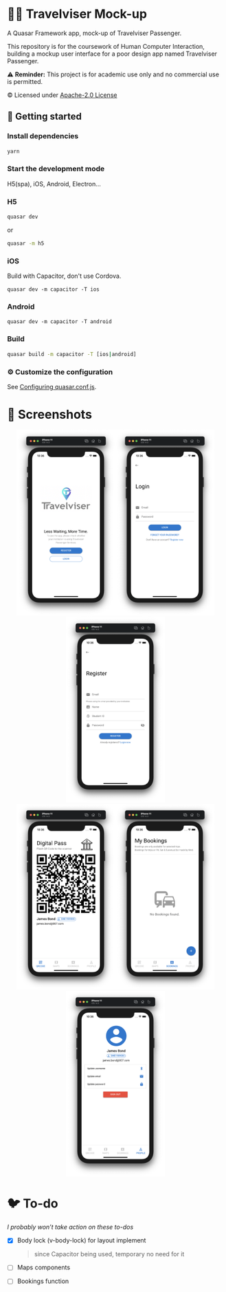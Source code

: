 # :bus::palm_tree: Travelviser Mock-up

A Quasar Framework app, mock-up of Travelviser Passenger.

This repository is for the coursework of Human Computer Interaction, building a mockup user interface for a poor design app named Travelviser Passenger.

:warning: **Reminder:** This project is for academic use only and no commercial use is permitted.

:copyright: Licensed under [Apache-2.0 License](https://github.com/jukrb0x/travelviser-mockup/blob/master/LICENSE)

## :rocket: Getting started

### Install dependencies

```bash
yarn
```

### Start the development mode

H5(spa), iOS, Android, Electron...

### H5

```bash
quasar dev
```
or
```bash
quasar -m h5
```

### iOS

Build with Capacitor, don't use Cordova.

```shell
quasar dev -m capacitor -T ios
```

### Android

```shell
quasar dev -m capacitor -T android
```

### Build

```bash
quasar build -m capacitor -T [ios|android]
```

### :gear: Customize the configuration

See [Configuring quasar.conf.js](https://quasar.dev/quasar-cli/quasar-conf-js).

# :iphone: Screenshots

<div align="center">
<img src="public/screenshots/welcome.png" width="230"  /><img src="public/screenshots/login.png" width="230" /><img src="public/screenshots/reg.png" width="230" />
</div>
<div align="center">
<img src="public/screenshots/qr.png" width="230" /><img src="public/screenshots/booking.png" width="230" /><img src="public/screenshots/profile.png" width="230" />
</div>

# :bird: To-do

_I probably won’t take action on these to-dos_

- [x] Body lock (v-body-lock) for layout implement

  > since Capacitor being used, temporary no need for it

- [ ] Maps components
- [ ] Bookings function

